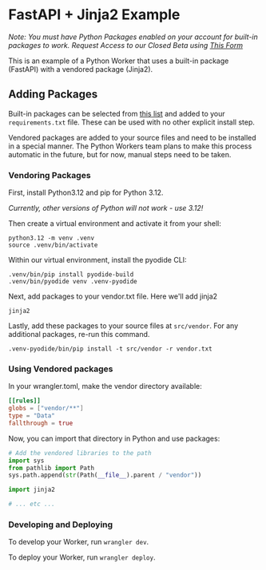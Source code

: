 # FastAPI + Jinja2 Example

*Note: You must have Python Packages enabled on your account for built-in packages to work. Request Access to our Closed Beta using [This Form](https://forms.gle/FcjjhV3YtPyjRPaL8)*

This is an example of a Python Worker that uses a built-in package (FastAPI) with a vendored package (Jinja2).

## Adding Packages

Built-in packages can be selected from [this list](https://developers.cloudflare.com/workers/languages/python/packages/#supported-packages) and added to your `requirements.txt` file. These can be used with no other explicit install step.

Vendored packages are added to your source files and need to be installed in a special manner. The Python Workers team plans to make this process automatic in the future, but for now, manual steps need to be taken.

### Vendoring Packages

First, install Python3.12 and pip for Python 3.12.

*Currently, other versions of Python will not work - use 3.12!*

Then create a virtual environment and activate it from your shell:
```console
python3.12 -m venv .venv
source .venv/bin/activate
```

Within our virtual environment, install the pyodide CLI:
```console
.venv/bin/pip install pyodide-build
.venv/bin/pyodide venv .venv-pyodide
```

Next, add packages to your vendor.txt file. Here we'll add jinja2
```
jinja2
```

Lastly, add these packages to your source files at `src/vendor`. For any additional packages, re-run this command.
```console
.venv-pyodide/bin/pip install -t src/vendor -r vendor.txt
```

### Using Vendored packages

In your wrangler.toml, make the vendor directory available:

```toml
[[rules]]
globs = ["vendor/**"]
type = "Data"
fallthrough = true
```

Now, you can import that directory in Python and use packages:

```python
# Add the vendored libraries to the path
import sys
from pathlib import Path
sys.path.append(str(Path(__file__).parent / "vendor"))

import jinja2

# ... etc ...
```

### Developing and Deploying

To develop your Worker, run `wrangler dev`.

To deploy your Worker, run `wrangler deploy`.
